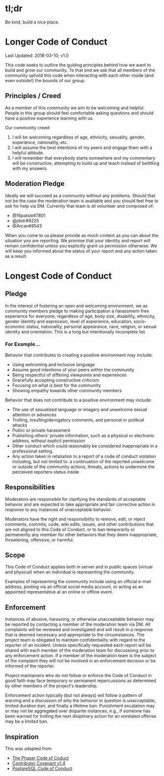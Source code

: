 # tl;dr

Be kind, build a nice place.

# Longer Code of Conduct

Last Updated: 2018-03-10; v1.0

This code seeks to outline the guiding principles behind how we want to build
and grow our community. To that end we ask that all members of the community
uphold this code when interacting with each other inside (and even outside!)
the bounds of our group.

## Principles / Creed

As a member of this community we aim to be welcoming and helpful. People in
this group should feel comfortable asking questions and should have a positive
experience learning with us.

Our community creed:

1. I will be welcoming regardless of age, ethnicity, sexuality, gender,
   experience, nationality, etc.
2. I will assume the best intentions of my peers and engage them with a helpful
   attitude.
3. I will remember that everybody starts somewhere and my commentary will
   be constructive, attempting to build up and teach instead of belittling
   with my answers.

## Moderation Pledge

Ideally we will succeed as a community without any problems. Should that not
be the case the moderation team is available and you should feel free to
ask for help via DM. Currently that team is all volunteer and composed of:

- @16patsle#7801
- @jdotr#9225
- @Arcan#8543

When you come to us please provide as much context as you can about the situation
you are reporting. We promise that your identity and report will remain
confidential unless you explicitly grant us permission otherwise. We will
keep you informed about the status of your report and any action taken as a
result.

# Longest Code of Conduct

## Pledge

In the interest of fostering an open and welcoming environment, we as
community members pledge to making participation a harassment-free experience
for everyone, regardless of age, body size, disability, ethnicity, gender
identity and expression, level of experience, education, socio-economic
status, nationality, personal appearance, race, religion, or sexual
identity and orientation. This is a long but intentionally incomplete list.

### For Example...

Behavior that contributes to creating a positive environment may include:

* Using welcoming and inclusive language
* Assume good intentions of your peers within the community
* Being respectful of differing viewpoints and experiences
* Gracefully accepting constructive criticism
* Focusing on what is best for the community
* Showing empathy towards other community members

Behavior that does not contribute to a positive environment may include:

* The use of sexualized language or imagery and unwelcome sexual attention or
  advances
* Trolling, insulting/derogatory comments, and personal or political attacks
* Public or private harassment
* Publishing others' private information, such as a physical or electronic
  address, without explicit permission
* Other conduct which could reasonably be considered inappropriate in a
  professional setting
* Any action taken in retaliation to a report of a code of conduct violation
  including, but not limited to: a continuation of the reported unwelcome
  or outside of the community
  actions, threats, actions to undermine the perceived reporters status inside

## Responsibilities

Moderators are responsible for clarifying the standards of acceptable
behavior and are expected to take appropriate and fair corrective action in
response to any instances of unacceptable behavior.

Moderators have the right and responsibility to remove, edit, or reject
comments, commits, code, wiki edits, issues, and other contributions that
are not aligned to this Code of Conduct, or to ban temporarily or permanently
any member for other behaviors that they deem inappropriate, threatening,
offensive, or harmful.

## Scope

This Code of Conduct applies both in server and in public spaces (virtual and
physical) when an individual is representing the community.

Examples of representing the community include using an official e-mail address,
posting via an official social media account, or acting as an appointed
representative at an online or offline event.

## Enforcement

Instances of abusive, harassing, or otherwise unacceptable behavior may be
reported by contacting a member of the moderation team via DM. All complaints
will be reviewed and investigated and will result in a response that is deemed
necessary and appropriate to the circumstances. The project team is obligated
to maintain confidentiality with regard to the reporter of an incident. Unless
specifically requested each report will be shared with each member of the
moderation team for discussiong prior to any enforcement action. If a member of
the moderation team is the subject of the complaint they will not be involved
in an enforcement decision or be informed of the reporter.

Project maintainers who do not follow or enforce the Code of Conduct in good
faith may face temporary or permanent repercussions as determined by other
members of the project's leadership.

Enforcement action typically (but not always) will follow a pattern of warning
and a discussion of why the behavior in question is unacceptable, limited
duration ban, and finally a lifetime ban. Punishment escalation may or may not
be aggregated over disparite instances, e.g., if someone has been warned for
trolling the next disiplinary action for an unrelated offense may be a limited
ban.

## Inspiration

This was adapted from

- [The Phaser Code of Coduct](https://phaser.io/community/be-nice)
- [Contributor Covenant v1.4](https://www.contributor-covenant.org/version/1/4/code-of-conduct.html)
- [PostgreSQL Code of Conduct](https://wiki.postgresql.org/wiki/Code_of_Conduct)
